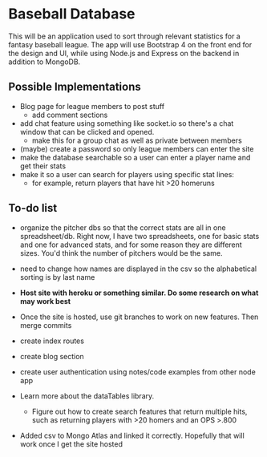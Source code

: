 # Baseball Database

This will be an application used to sort through relevant statistics for a fantasy baseball league.
The app will use Bootstrap 4 on the front end for the design and UI, while using Node.js and Express on the backend in addition to MongoDB.


## Possible Implementations
* Blog page for league members to post stuff
  * add comment sections
* add chat feature using something like socket.io so there's a chat window that can be clicked and opened.
  * make this for a group chat as well as private between members
* (maybe) create a password so only league members can enter the site
* make the database searchable so a user can enter a player name and get their stats
* make it so a user can search for players using specific stat lines:
  * for example, return players that have hit >20 homeruns


## To-do list
* organize the pitcher dbs so that the correct stats are all in one spreadsheet/db. Right now, I have two spreadsheets, one for basic stats and one for advanced stats, and for some reason they are different sizes. You'd think the number of pitchers would be the same.
* need to change how names are displayed in the csv so the alphabetical sorting is by last name
* **Host site with heroku or something similar. Do some research on what may work best**
* Once the site is hosted, use git branches to work on new features. Then merge commits
* create index routes
* create blog section
* create user authentication using notes/code examples from other node app
* Learn more about the dataTables library. 
  * Figure out how to create search features that return multiple hits, such as returning players with >20 homers and an OPS >.800

* Added csv to Mongo Atlas and linked it correctly. Hopefully that will work once I get the site hosted